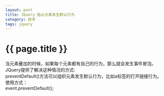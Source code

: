 ```yaml
---
layout: post
title: JQuery 阻止元素发生默认行为
category: 技术
tags: jquery
---
```


{{ page.title }}
===

当元素叠加的时候，如果每个元素都有自己的行为，那么就会发生事件冒泡。<br>
JQuery提供了解决这种情况的方式:<br>
preventDefault()方法可以组织元素发生默认行为，比如a标签的打开链接行为。<br>
使用方式：<br>
event.preventDefault();<br>